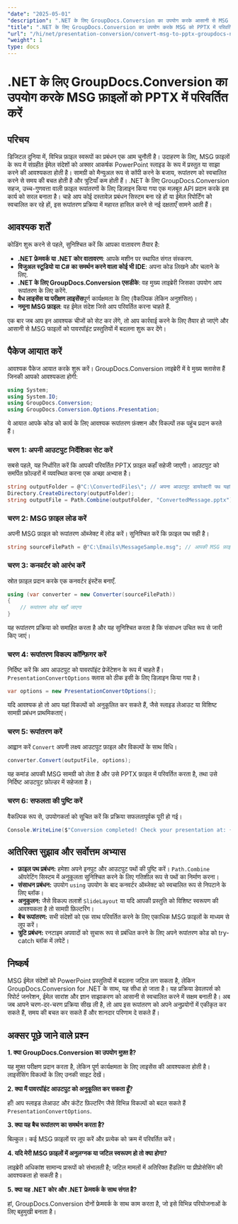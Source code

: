 ```yaml
---
"date": "2025-05-01"
"description": ".NET के लिए GroupDocs.Conversion का उपयोग करके आसानी से MSG फ़ाइलों को PPTX प्रारूप में कनवर्ट करना सीखें। अपने दस्तावेज़ प्रबंधन को सुव्यवस्थित करें और उत्पादकता बढ़ाएँ।"
"title": ".NET के लिए GroupDocs.Conversion का उपयोग करके MSG को PPTX में परिवर्तित करें एक चरण-दर-चरण मार्गदर्शिका"
"url": "/hi/net/presentation-conversion/convert-msg-to-pptx-groupdocs-net/"
"weight": 1
type: docs
---
```

# .NET के लिए GroupDocs.Conversion का उपयोग करके MSG फ़ाइलों को PPTX में परिवर्तित करें

## परिचय

डिजिटल दुनिया में, विभिन्न फ़ाइल स्वरूपों का प्रबंधन एक आम चुनौती है। उदाहरण के लिए, MSG फ़ाइलों के रूप में संग्रहीत ईमेल संदेशों को अक्सर आकर्षक PowerPoint स्लाइड के रूप में प्रस्तुत या साझा करने की आवश्यकता होती है। सामग्री को मैन्युअल रूप से कॉपी करने के बजाय, रूपांतरण को स्वचालित करने से समय की बचत होती है और त्रुटियाँ कम होती हैं। .NET के लिए GroupDocs.Conversion सहज, उच्च-गुणवत्ता वाली फ़ाइल रूपांतरणों के लिए डिज़ाइन किया गया एक मज़बूत API प्रदान करके इस कार्य को सरल बनाता है। चाहे आप कोई दस्तावेज़ प्रबंधन सिस्टम बना रहे हों या ईमेल रिपोर्टिंग को स्वचालित कर रहे हों, इस रूपांतरण प्रक्रिया में महारत हासिल करने से नई दक्षताएँ सामने आती हैं।

## आवश्यक शर्तें

कोडिंग शुरू करने से पहले, सुनिश्चित करें कि आपका वातावरण तैयार है:

- **.NET फ्रेमवर्क या .NET कोर वातावरण**: आपके मशीन पर स्थापित संगत संस्करण.
- **विजुअल स्टूडियो या C# का समर्थन करने वाला कोई भी IDE**: अपना कोड लिखने और चलाने के लिए.
- **.NET के लिए GroupDocs.Conversion एसडीके**: वह मुख्य लाइब्रेरी जिसका उपयोग आप रूपांतरण के लिए करेंगे.
- **वैध लाइसेंस या परीक्षण लाइसेंस**पूर्ण कार्यक्षमता के लिए (वैकल्पिक लेकिन अनुशंसित)।
- **नमूना MSG फ़ाइल**: वह ईमेल संदेश जिसे आप परिवर्तित करना चाहते हैं.

एक बार जब आप इन आवश्यक चीजों को सेट कर लेंगे, तो आप कार्रवाई करने के लिए तैयार हो जाएंगे और आसानी से MSG फाइलों को पावरपॉइंट प्रस्तुतियों में बदलना शुरू कर देंगे।


## पैकेज आयात करें

आवश्यक पैकेज आयात करके शुरू करें। GroupDocs.Conversion लाइब्रेरी में वे मुख्य क्लासेस हैं जिनकी आपको आवश्यकता होगी:

```csharp
using System;
using System.IO;
using GroupDocs.Conversion;
using GroupDocs.Conversion.Options.Presentation;
```

ये आयात आपके कोड को कार्य के लिए आवश्यक रूपांतरण फ़ंक्शन और विकल्पों तक पहुंच प्रदान करते हैं।

### चरण 1: अपनी आउटपुट निर्देशिका सेट करें

सबसे पहले, यह निर्धारित करें कि आपकी परिवर्तित PPTX फ़ाइल कहाँ सहेजी जाएगी। आउटपुट को समर्पित फ़ोल्डरों में व्यवस्थित करना एक अच्छा अभ्यास है।

```csharp
string outputFolder = @"C:\ConvertedFiles\"; // अपना आउटपुट डायरेक्टरी पथ यहां सेट करें
Directory.CreateDirectory(outputFolder);
string outputFile = Path.Combine(outputFolder, "ConvertedMessage.pptx");
```

### चरण 2: MSG फ़ाइल लोड करें

अपनी MSG फ़ाइल को रूपांतरण ऑब्जेक्ट में लोड करें। सुनिश्चित करें कि फ़ाइल पथ सही है।

```csharp
string sourceFilePath = @"C:\Emails\MessageSample.msg"; // आपकी MSG फ़ाइल का पथ
```

### चरण 3: कनवर्टर को आरंभ करें

स्रोत फ़ाइल प्रदान करके एक कनवर्टर इंस्टेंस बनाएँ.

```csharp
using (var converter = new Converter(sourceFilePath))
{
    // रूपांतरण कोड यहाँ जाएगा
}
```

यह रूपांतरण प्रक्रिया को समाहित करता है और यह सुनिश्चित करता है कि संसाधन उचित रूप से जारी किए जाएं।

### चरण 4: रूपांतरण विकल्प कॉन्फ़िगर करें

निर्दिष्ट करें कि आप आउटपुट को पावरपॉइंट प्रेजेंटेशन के रूप में चाहते हैं। `PresentationConvertOptions` क्लास को ठीक इसी के लिए डिज़ाइन किया गया है।

```csharp
var options = new PresentationConvertOptions();
```

यदि आवश्यक हो तो आप यहां विकल्पों को अनुकूलित कर सकते हैं, जैसे स्लाइड लेआउट या विशिष्ट सामग्री प्रबंधन प्राथमिकताएं।

### चरण 5: रूपांतरण करें

आह्वान करें `Convert` अपनी लक्ष्य आउटपुट फ़ाइल और विकल्पों के साथ विधि।

```csharp
converter.Convert(outputFile, options);
```

यह कमांड आपकी MSG सामग्री को लेता है और उसे PPTX फ़ाइल में परिवर्तित करता है, तथा उसे निर्दिष्ट आउटपुट फ़ोल्डर में सहेजता है।

### चरण 6: सफलता की पुष्टि करें

वैकल्पिक रूप से, उपयोगकर्ता को सूचित करें कि प्रक्रिया सफलतापूर्वक पूरी हो गई।

```csharp
Console.WriteLine($"Conversion completed! Check your presentation at: {outputFile}");
```

## अतिरिक्त सुझाव और सर्वोत्तम अभ्यास

- **फ़ाइल पथ प्रबंधन:** हमेशा अपने इनपुट और आउटपुट पथों की पुष्टि करें। `Path.Combine` ऑपरेटिंग सिस्टम में अनुकूलता सुनिश्चित करने के लिए गतिशील रूप से पथों का निर्माण करना।
- **संसाधन प्रबंधन:** उपयोग `using` उपयोग के बाद कनवर्टर ऑब्जेक्ट को स्वचालित रूप से निपटाने के लिए ब्लॉक।
- **अनुकूलन:** जैसे विकल्प तलाशें `SlideLayout` या यदि आपकी प्रस्तुति को विशिष्ट स्वरूपण की आवश्यकता है तो सामग्री फ़िल्टरिंग।
- **बैच रूपांतरण:** सभी संदेशों को एक साथ परिवर्तित करने के लिए एकाधिक MSG फ़ाइलों के माध्यम से लूप करें।
- **त्रुटि प्रबंधन:** रनटाइम अपवादों को सुचारू रूप से प्रबंधित करने के लिए अपने रूपांतरण कोड को try-catch ब्लॉक में लपेटें।


## निष्कर्ष

MSG ईमेल संदेशों को PowerPoint प्रस्तुतियों में बदलना जटिल लग सकता है, लेकिन GroupDocs.Conversion for .NET के साथ, यह सीधा हो जाता है। यह प्रक्रिया डेवलपर्स को रिपोर्ट जनरेशन, ईमेल सारांश और ज्ञान साझाकरण को आसानी से स्वचालित करने में सक्षम बनाती है। अब जब आपने चरण-दर-चरण प्रक्रिया सीख ली है, तो आप इस रूपांतरण को अपने अनुप्रयोगों में एकीकृत कर सकते हैं, समय की बचत कर सकते हैं और शानदार परिणाम दे सकते हैं।


## अक्सर पूछे जाने वाले प्रश्न

**1. क्या GroupDocs.Conversion का उपयोग मुफ़्त है?**  

यह मुफ़्त परीक्षण प्रदान करता है, लेकिन पूर्ण कार्यक्षमता के लिए लाइसेंस की आवश्यकता होती है। लाइसेंसिंग विकल्पों के लिए उनकी साइट देखें।

**2. क्या मैं पावरपॉइंट आउटपुट को अनुकूलित कर सकता हूँ?**  

हाँ! आप स्लाइड लेआउट और कंटेंट फ़िल्टरिंग जैसे विभिन्न विकल्पों को बदल सकते हैं `PresentationConvertOptions`.

**3. क्या यह बैच रूपांतरण का समर्थन करता है?**  

बिल्कुल। कई MSG फ़ाइलों पर लूप करें और प्रत्येक को क्रम में परिवर्तित करें।

**4. यदि मेरी MSG फ़ाइलों में अनुलग्नक या जटिल स्वरूपण हो तो क्या होगा?**  

लाइब्रेरी अधिकांश सामान्य प्रारूपों को संभालती है; जटिल मामलों में अतिरिक्त हैंडलिंग या प्रीप्रोसेसिंग की आवश्यकता हो सकती है।

**5. क्या यह .NET कोर और .NET फ्रेमवर्क के साथ संगत है?**  

हां, GroupDocs.Conversion दोनों फ्रेमवर्क के साथ काम करता है, जो इसे विभिन्न परियोजनाओं के लिए बहुमुखी बनाता है।